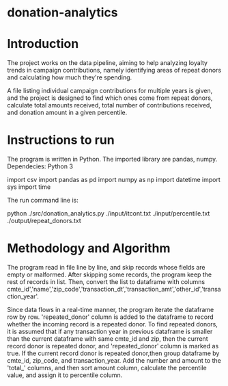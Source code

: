 # donation-analytics

# Introduction

The project works on the data pipeline, aiming to help analyzing loyalty trends in campaign contributions, namely identifying areas of repeat donors and calculating how much they're spending.

A file listing individual campaign contributions for multiple years is given, and the project is designed to find which ones come from repeat donors, calculate total amounts received, total number of contributions received, and donation amount in a given percentile.

# Instructions to run

The program is written in Python. The imported library are pandas, numpy. Dependecies: Python 3

import csv
import pandas as pd
import numpy as np
import datetime
import sys
import time

The run command line is:

python ./src/donation_analytics.py ./input/itcont.txt ./input/percentile.txt ./output/repeat_donors.txt

# Methodology and Algorithm

The program read in file line by line, and skip records whose fields are empty or malformed. After skipping some records, the program keep the rest of records in list. Then, convert the list to dataframe with columns cmte_id','name','zip_code','transaction_dt','transaction_amt','other_id','transaction_year'. 

Since data flows in a real-time manner, the program iterate the dataframe row by row. 'repeated_donor' column is added to the dataframe to record whether the incoming record is a repeated donor. To find repeated donors, it is assumed that if any transaction year in previous dataframe is smaller than the current dataframe with same cmte_id and zip, then the current record donor is repeated donor, and 'repeated_donor' column is marked as true. If the current record donor is repeated donor,then group dataframe by cmte_id, zip_code, and transaction_year. Add the number and amount to the 'total_' columns, and then sort amount column, calculate the percentile value, and assign it to percentile column.





